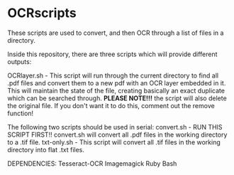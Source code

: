 # OCRscripts
These scripts are used to convert, and then OCR through a list of files in a directory.

Inside this repository, there are three scripts which will provide different outputs:

OCRlayer.sh - This script will run through the current directory to find all .pdf files and convert them 
to a new pdf with an OCR layer embedded in it. This will maintain the state of the file, creating basically
an exact duplicate which can be searched through.
**PLEASE NOTE!!!** the script will also delete the original file. If you don't want it to do this, 
comment out the remove function!

The following two scripts should be used in serial:
convert.sh - RUN THIS SCRIPT FIRST!! convert.sh will convert all .pdf files in the working directory to a .tif file.
txt-only.sh - This script will convert all .tif files in the working directory into flat .txt files.



DEPENDENCIES:
  Tesseract-OCR
  Imagemagick
  Ruby
  Bash

